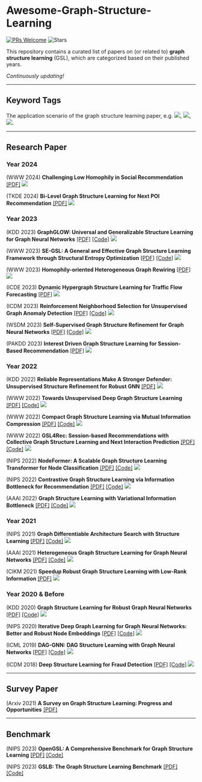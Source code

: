 # Awesome-Graph-Structure-Learning
[![PRs Welcome](https://img.shields.io/badge/PRs-welcome-yellow.svg)](https://github.com/YuanchenBei/Awesome-Graph-Structure-Learning) 
![Stars](https://img.shields.io/github/stars/YuanchenBei/Awesome-Graph-Structure-Learning?color=green)

This repository contains a curated list of papers on (or related to) **graph structure learning** (GSL), which are categorized based on their published years.

*Continuously updating!*

-----
## Keyword Tags
The application scenario of the graph structure learning paper, e.g. ![](https://img.shields.io/badge/General-green), ![](https://img.shields.io/badge/Recommendation-red), ![](https://img.shields.io/badge/AnomalyDetection-blue).

-----
## Research Paper

### Year 2024
(WWW 2024) **Challenging Low Homophily in Social Recommendation** [[PDF]](https://arxiv.org/abs/2401.14606) ![](https://img.shields.io/badge/Recommendation-red)

(TKDE 2024) **Bi-Level Graph Structure Learning for Next POI Recommendation** [[PDF]](https://ieeexplore.ieee.org/abstract/document/10521856) ![](https://img.shields.io/badge/Recommendation-red)

### Year 2023
(KDD 2023) **GraphGLOW: Universal and Generalizable Structure Learning for Graph Neural Networks** [[PDF]](https://arxiv.org/pdf/2306.11264.pdf) [[Code]](https://github.com/WtaoZhao/GraphGLOW) ![](https://img.shields.io/badge/General-green)

(WWW 2023) **SE-GSL: A General and Effective Graph Structure Learning Framework through Structural Entropy Optimization** [[PDF]](https://arxiv.org/pdf/2303.09778.pdf) [[Code]](https://github.com/RingBDStack/SE-GSL) ![](https://img.shields.io/badge/General-green)

(WWW 2023) **Homophily-oriented Heterogeneous Graph Rewiring** [[PDF]](https://arxiv.org/pdf/2302.06299) ![](https://img.shields.io/badge/General(Heterogeneous)-green)

(ICDE 2023) **Dynamic Hypergraph Structure Learning for Traffic Flow Forecasting** [[PDF]](https://arxiv.org/pdf/2309.12028) ![](https://img.shields.io/badge/General(Hypergraph)-green)

(ICDM 2023) **Reinforcement Neighborhood Selection for Unsupervised Graph Anomaly Detection** [[PDF]](https://arxiv.org/pdf/2312.05526) [[Code]](https://github.com/YuanchenBei/RAND) ![](https://img.shields.io/badge/AnomalyDetection-blue)

(WSDM 2023) **Self-Supervised Graph Structure Refinement for Graph Neural Networks** [[PDF]](https://dl.acm.org/doi/pdf/10.1145/3539597.3570455) [[Code]](https://github.com/andyjzhao/WSDM23-GSR) ![](https://img.shields.io/badge/General-green)

(PAKDD 2023) **Interest Driven Graph Structure Learning for Session-Based Recommendation** [[PDF]](https://link.springer.com/chapter/10.1007/978-3-031-33380-4_22) ![](https://img.shields.io/badge/Recommendation-red)

### Year 2022
(KDD 2022) **Reliable Representations Make A Stronger Defender: Unsupervised Structure Refinement for Robust GNN** [[PDF]](https://dl.acm.org/doi/pdf/10.1145/3534678.3539484) ![](https://img.shields.io/badge/General-green)

(WWW 2022) **Towards Unsupervised Deep Graph Structure Learning** [[PDF]](https://dl.acm.org/doi/pdf/10.1145/3485447.3512186) [[Code]](https://github.com/GRAND-Lab/SUBLIME) ![](https://img.shields.io/badge/General-green)

(WWW 2022) **Compact Graph Structure Learning via Mutual Information Compression** [[PDF]](https://arxiv.org/pdf/2201.05540) [[Code]](https://github.com/liun-online/CoGSL) ![](https://img.shields.io/badge/General-green)

(WWW 2022) **GSL4Rec: Session-based Recommendations with Collective Graph Structure Learning and Next Interaction Prediction** [[PDF]](https://dl.acm.org/doi/pdf/10.1145/3485447.3512085) [[Code]](https://github.com/weicy15/GSL4Rec) ![](https://img.shields.io/badge/Recommendation-red)

(NIPS 2022) **NodeFormer: A Scalable Graph Structure Learning Transformer for Node Classification** [[PDF]](https://proceedings.neurips.cc/paper_files/paper/2022/file/af790b7ae573771689438bbcfc5933fe-Paper-Conference.pdf) [[Code]](https://github.com/qitianwu/NodeFormer) ![](https://img.shields.io/badge/General-green)

(NIPS 2022) **Contrastive Graph Structure Learning via Information Bottleneck for Recommendation** [[PDF]](https://proceedings.neurips.cc/paper_files/paper/2022/file/803b9c4a8e4784072fdd791c54d614e2-Paper-Conference.pdf) [[Code]](https://github.com/weicy15/CGI) ![](https://img.shields.io/badge/Recommendation-red)

(AAAI 2022) **Graph Structure Learning with Variational Information Bottleneck** [[PDF]](https://ojs.aaai.org/index.php/AAAI/article/download/20335/20094) [[Code]](https://github.com/VIB-GSL/VIB-GSL) ![](https://img.shields.io/badge/General-green)

### Year 2021
(NIPS 2021) **Graph Differentiable Architecture Search with Structure Learning** [[PDF]](https://proceedings.neurips.cc/paper_files/paper/2021/file/8c9f32e03aeb2e3000825c8c875c4edd-Paper.pdf) [[Code]](https://github.com/THUMNLab/AutoGL) ![](https://img.shields.io/badge/ArchitectureSearch-pink)

(AAAI 2021) **Heterogeneous Graph Structure Learning for Graph Neural Networks** [[PDF]](https://ojs.aaai.org/index.php/AAAI/article/download/16600/16407) [[Code]](https://github.com/AndyJZhao/HGSL) ![](https://img.shields.io/badge/General(Heterogeneous)-green)

(CIKM 2021) **Speedup Robust Graph Structure Learning with Low-Rank Information** [[PDF]](https://dl.acm.org/doi/pdf/10.1145/3459637.3482299) ![](https://img.shields.io/badge/General-green)

### Year 2020 & Before
(KDD 2020) **Graph Structure Learning for Robust Graph Neural Networks**  [[PDF]](https://dl.acm.org/doi/pdf/10.1145/3394486.3403049) [[Code]](https://github.com/ChandlerBang/Pro-GNN) ![](https://img.shields.io/badge/General-green)

(NIPS 2020) **Iterative Deep Graph Learning for Graph Neural Networks: Better and Robust Node Embeddings** [[PDF]](https://proceedings.neurips.cc/paper/2020/file/e05c7ba4e087beea9410929698dc41a6-Paper.pdf) [[Code]](https://github.com/hugochan/IDGL)  ![](https://img.shields.io/badge/General-green)

(ICML 2019) **DAG-GNN: DAG Structure Learning with Graph Neural Networks** [[PDF]](http://proceedings.mlr.press/v97/yu19a/yu19a.pdf) [[Code]](https://github.com/fishmoon1234/DAG-GNN) ![](https://img.shields.io/badge/General-green)

(ICDM 2018) **Deep Structure Learning for Fraud Detection** [[PDF]](https://par.nsf.gov/servlets/purl/10098994) [[Code]](https://github.com/zhao-tong/DeepFD-pyTorch) ![](https://img.shields.io/badge/AnomalyDetection-blue)


----------

## Survey Paper
(Arxiv 2021) **A Survey on Graph Structure Learning: Progress and Opportunities** [[PDF]](https://arxiv.org/pdf/2103.03036.pdf)

----------

## Benchmark
(NIPS 2023) **OpenGSL: A Comprehensive Benchmark for Graph Structure Learning**  [[PDF]](https://arxiv.org/pdf/2306.10280.pdf) [[Code]](https://github.com/OpenGSL/OpenGSL)

(NIPS 2023) **GSLB: The Graph Structure Learning Benchmark** [[PDF]](https://proceedings.neurips.cc/paper_files/paper/2023/file/60bc87f3cf5257579435d92ec12c761b-Paper-Datasets_and_Benchmarks.pdf) [[Code]](https://github.com/GSL-Benchmark/GSLB)

